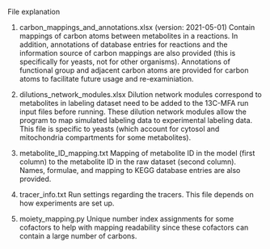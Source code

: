 File explanation
1) carbon_mappings_and_annotations.xlsx (version: 2021-05-01)
Contain mappings of carbon atoms between metabolites in a reactions. In addition, annotations of database entries for reactions and the information source of carbon mappings are also provided (this is specifically for yeasts, not for other organisms). Annotations of functional group and adjacent carbon atoms are provided for carbon atoms to facilitate future usage and re-examiniation.

2) dilutions_network_modules.xlsx
Dilution network modules correspond to metabolites in labeling dataset need to be added to the 13C-MFA run input files before running. These dilution network modules allow the program to map simulated labeling data to experimental labeling data. This file is specific to yeasts (which account for cytosol and mitochondria compartments for some metabolites).

3) metabolite_ID_mapping.txt
Mapping of metabolite ID in the model (first column) to the metabolite ID in the raw dataset (second column). Names, formulae, and mapping to KEGG database entries are also provided.

4) tracer_info.txt
Run settings regarding the tracers. This file depends on how experiments are set up.

5) moiety_mapping.py
Unique number index assignments for some cofactors to help with mapping readability since these cofactors can contain a large number of carbons.
